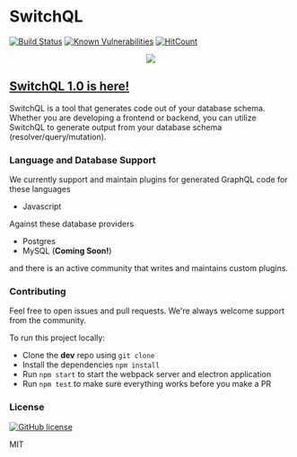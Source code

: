 <!--- [![Maintainability](https://api.codeclimate.com/v1/badges/409b51137f8c221d7da9/maintainability)](https://codeclimate.com/github/SwitchQL/SwitchQL/maintainability)
[![Test Coverage](https://api.codeclimate.com/v1/badges/409b51137f8c221d7da9/test_coverage)](https://codeclimate.com/github/SwitchQL/SwitchQL/test_coverage) -->

# SwitchQL

[![Build Status](https://travis-ci.com/SwitchQL/SwitchQL.svg?branch=master)](https://travis-ci.com/SwitchQL/SwitchQL)
[![Known Vulnerabilities](https://snyk.io/test/github/SwitchQL/SwitchQL/badge.svg?targetFile=package.json)](https://snyk.io/test/github/SwitchQL/SwitchQL?targetFile=package.json)
[![HitCount](http://hits.dwyl.io/SwitchQL/SwitchQL.svg)](http://hits.dwyl.io/SwitchQL/SwitchQL)

<p align="center">
    <img src="https://s3-us-west-1.amazonaws.com/ianlaue.com/switchql-logo.png" />
</p>

## [SwitchQL 1.0 is here!](https://github.com/SwitchQL/SwitchQL/releases)

SwitchQL is a tool that generates code out of your database schema. Whether you are developing a frontend or backend, you can utilize SwitchQL to generate output from your database schema (resolver/query/mutation).

<!-- gif here showing how easy it is -->

### Language and Database Support

We currently support and maintain plugins for generated GraphQL code for these languages

- Javascript

Against these database providers

- Postgres
- MySQL (**Coming Soon!**)

and there is an active community that writes and maintains custom plugins.

### Contributing

Feel free to open issues and pull requests. We're always welcome support from the community.

To run this project locally:

- Clone the **dev** repo using `git clone`
- Install the dependencies `npm install`
- Run `npm start` to start the webpack server and electron application
- Run `npm test` to make sure everything works before you make a PR

### License

[![GitHub license](https://img.shields.io/badge/license-MIT-lightgrey.svg?maxAge=2592000)](https://raw.githubusercontent.com/apollostack/apollo-ios/master/LICENSE)

MIT
